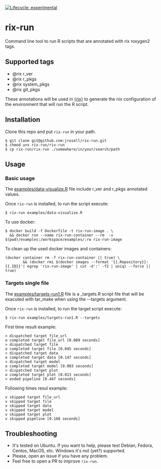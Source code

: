 <!-- badges: start -->

[![Lifecycle:
experimental](https://img.shields.io/badge/lifecycle-experimental-orange.svg)](https://www.tidyverse.org/lifecycle/#experimental)

<!-- badges: end -->

# rix-run

Command line tool to run R scripts that are annotated with rix roxygen2 tags.

## Supported tags

* @rix r_ver
* @rix r_pkgs
* @rix system_pkgs
* @rix git_pkgs

These annotations will be used in [{rix}](https://github.com/ropensci/rix) to generate the nix configuration of the environment that will run the R script.

## Installation

Clone this repo and put `rix-run` in your path.

```
$ git clone git@github.com:jrosell/rix-run.git
$ chmod u+x rix-run/rix-run
$ cp rix-run/rix-run ./somewhere/in/your/search/path
```

## Usage

### Basic usage

The [examples/data-visualize.R](examples/data-visualize.R) file include r_ver and r_pkgs annotated values.


Once `rix-run` is installed, to run the script execute:

```
$ rix-run examples/data-visualize.R
```

To use docker:

```
$ docker build -f Dockerfile -t rix-run-image . \
  && docker run --name rix-run-container --rm  -v $(pwd)/examples:/workspace/examples/:rw rix-run-image
```

To clean up the used docker images and containers:

```
(docker container rm -f rix-run-container || true) \
		&& (docker rmi $(docker images --format '{{.Repository}}:{{.ID}}'| egrep 'rix-run-image' | cut -d':' -f2 | uniq) --force || true)
```

### Targets single file


The [examples/targets-run1.R](examples/targets-run1.R) file is a _targets.R script file that will be exacuted with tar_make when using the --targets argument.

Once `rix-run` is installed, to run the target script execute:

```
$ rix-run examples/targets-run1.R --targets
```

First time result example:
```
> dispatched target file_url
o completed target file_url [0.089 seconds]
> dispatched target file
o completed target file [0.045 seconds]
> dispatched target data
o completed target data [0.147 seconds]
> dispatched target model
o completed target model [0.003 seconds]
> dispatched target plot
o completed target plot [0.013 seconds]
> ended pipeline [0.447 seconds]
```


Following times resul example:
```
v skipped target file_url
v skipped target file
v skipped target data
v skipped target model
v skipped target plot
v skipped pipeline [0.168 seconds]
```

## Troubleshooting

* It's tested on Ubuntu. If you want to help, please test Debian, Fedora, Centos, MacOS, etc. Windows it's not (yet?) supported.
* Please, open an issue if you have any problem.
* Feel free to open a PR to improve `rix-run`.


